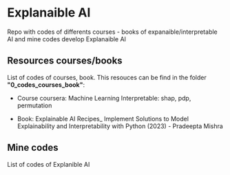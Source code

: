 # Explanaible AI

Repo with codes of differents courses - books of expanaible/interpretable AI and mine codes develop Explanaible AI

## Resources courses/books
List of codes of courses, book. This resouces can be find in the folder **"0_codes_courses_book"**:

- Course coursera: Machine Learning Interpretable: shap, pdp, permutation

- Book: Explainable AI Recipes_ Implement Solutions to Model Explainability and Interpretability with Python (2023) - Pradeepta Mishra


## Mine codes
List of codes of Explanible AI